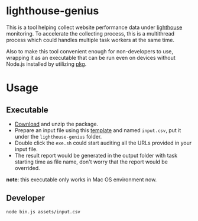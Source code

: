 # lighthouse-genius
This is a tool helping collect website performance data under [lighthouse](https://github.com/GoogleChrome/lighthouse) monitoring.
To accelerate the collecting process, this is a multithread process which could handles multiple task workers at the same time.

Also to make this tool convenient enough for non-developers to use, wrapping it as an executable that can be run even on devices without Node.js installed by utilizing [pkg](https://github.com/zeit/pkg).

# Usage

## Executable
* [Download](https://drive.google.com/file/d/1Blzy00vEmMLzFQbwdCgyl4-IsHzDdU0w/view?usp=sharing) and unzip the package.
* Prepare an input file using this [template](https://drive.google.com/open?id=1qCeJ2teMxKhzqaSzC_PpBWKCQVq9QcCnXE7EAZ3-gpo) and named `input.csv`, put it under the `lighthouse-genius` folder.
* Double click the `exe.sh` could start auditing all the URLs provided in your input file.
* The result report would be generated in the output folder with task starting time as file name, don't worry that the report would be overrided.

**note**: this executable only works in Mac OS environment now.

## Developer

`node bin.js assets/input.csv` 
